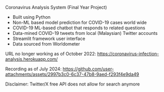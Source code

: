 Coronavirus Analysis System (Final Year Project)
  - Built using Python
  - Non-ML based model prediction for COVID-19 cases world wide
  - COVID-19 ML-based chatbot that responds to related questions
  - Data-mined COVID-19 tweets from local (Malaysian) Twitter accounts
  - Streamlit framework user interface
  - Data sourced from Worldometer

URL no longer working as of October 2022:
https://coronavirus-infection-analysis.herokuapp.com/


Recording as of July 2024:
https://github.com/user-attachments/assets/2997b3c0-6c37-47b8-9aed-f293f4e9da49

Disclaimer: Twitter/X free API does not allow for search anymore
